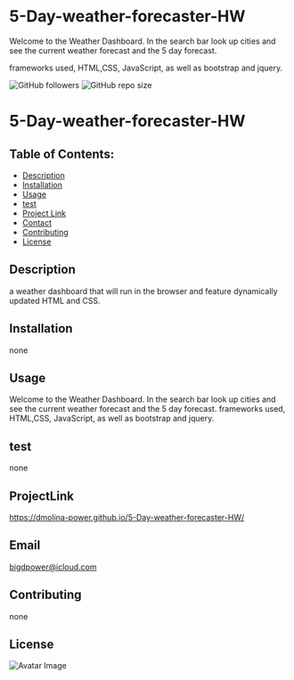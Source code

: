 # 5-Day-weather-forecaster-HW
Welcome to the Weather Dashboard. In the search bar look up cities and see the current weather forecast and the 5 day forecast.

frameworks used, HTML,CSS, JavaScript, as well as bootstrap and jquery.

![GitHub followers](https://img.shields.io/github/followers/dmolina-power) 
  ![GitHub repo size](https://img.shields.io/github/repo-size/dmolina-power/5-Day-weather-forecaster-HW) 
  
  
  
# 5-Day-weather-forecaster-HW

## Table of Contents:
 * [Description](#description)
 * [Installation](#installation)
 * [Usage](#usage)
 * [test](#test)
 * [Project Link](#projectLink)
 * [Contact](#email) 
 * [Contributing](#contributing)
 * [License](#license)
 
 ## Description
 a weather dashboard that will run in the browser and feature dynamically updated HTML and CSS.




 ## Installation
 none

 ## Usage
 Welcome to the Weather Dashboard. In the search bar look up cities and see the current weather forecast and the 5 day forecast.
 frameworks used, HTML,CSS, JavaScript, as well as bootstrap and jquery.


 ## test
 none

 ## ProjectLink
 https://dmolina-power.github.io/5-Day-weather-forecaster-HW/

 ## Email
 bigdpower@icloud.com

 

 ## Contributing
 none

 ## License



 ![Avatar Image](https://avatars0.githubusercontent.com/u/62960620?v=4)
